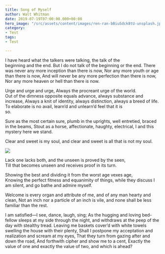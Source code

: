 ```yaml
---
title: Song of Myself
author: Walt Whitman
date: 2019-07-19T07:00:00.000+00:00
hero_image: "/src/assets/content/images/ren-ran-bBiuSdck8tU-unsplash.jpg"
category:
- Test
tags:
- Test

---
```

I have heard what the talkers were talking, the talk of the  
 beginning and the end. But I do not talk of the beginning or the end. There was never any more inception than there is now, Nor any more youth or age than there is now, And will never be any more perfection than there is now, Nor any more heaven or hell than there is now.

Urge and urge and urge, Always the procreant urge of the world.  
 Out of the dimness opposite equals advance, always substance and  
 increase, Always a knit of identity, always distinction, always a breed of life. To elaborate is no avail, learn’d and unlearn’d feel that it is  
 so.

Sure as the most certain sure, plumb in the uprights, well entretied, braced in the beams, Stout as a horse, affectionate, haughty, electrical, I and this mystery here we stand.

Clear and sweet is my soul, and clear and sweet is all that is not my soul.

![](/src/assets/content/images/igor-son-FV_PxCqgtwc-unsplash.jpg)

Lack one lacks both, and the unseen is proved by the seen,  
 Till that becomes unseen and receives proof in its turn.

Showing the best and dividing it from the worst age vexes age,  
 Knowing the perfect fitness and equanimity of things, while they discuss I am silent, and go bathe and admire myself.

Welcome is every organ and attribute of me, and of any man hearty and clean, Not an inch nor a particle of an inch is vile, and none shall be less familiar than the rest.

I am satisfied—I see, dance, laugh, sing; As the hugging and loving bed-fellow sleeps at my side through the night, and withdraws at the peep of the day with stealthy tread. Leaving me baskets cover’d with white towels swelling the house with their plenty, Shall I postpone my acceptation and realization and scream at my eyes, That they turn from gazing after and down the road, And forthwith cipher and show me to a cent, Exactly the value of one and exactly the value of two, and which is ahead?